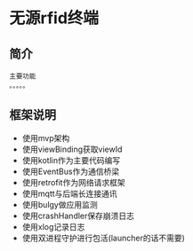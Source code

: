 # 无源rfid终端
## 简介
```
主要功能
。。。。。
```

## 框架说明
- 使用mvp架构
- 使用viewBinding获取viewId
- 使用kotlin作为主要代码编写
- 使用EventBus作为通信桥梁
- 使用retrofit作为网络请求框架
- 使用mqtt与后端长连接通讯
- 使用bulgy做应用监测
- 使用crashHandler保存崩溃日志
- 使用xlog记录日志
- 使用双进程守护进行包活(launcher的话不需要)
